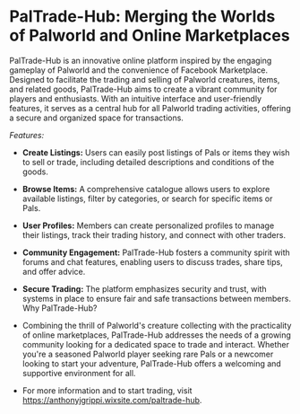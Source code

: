 
# PalTrade-Hub: Merging the Worlds of Palworld and Online Marketplaces

PalTrade-Hub is an innovative online platform inspired by the engaging gameplay of Palworld and the convenience of Facebook Marketplace. Designed to facilitate the trading and selling of Palworld creatures, items, and related goods, PalTrade-Hub aims to create a vibrant community for players and enthusiasts. With an intuitive interface and user-friendly features, it serves as a central hub for all Palworld trading activities, offering a secure and organized space for transactions.

*Features:*

- **Create Listings:** Users can easily post listings of Pals or items they wish to sell or trade, including detailed descriptions and conditions of the goods.
- **Browse Items:** A comprehensive catalogue allows users to explore available listings, filter by categories, or search for specific items or Pals.
- **User Profiles:** Members can create personalized profiles to manage their listings, track their trading history, and connect with other traders.
- **Community Engagement:** PalTrade-Hub fosters a community spirit with forums and chat features, enabling users to discuss trades, share tips, and offer advice.
- **Secure Trading:** The platform emphasizes security and trust, with systems in place to ensure fair and safe transactions between members.
Why PalTrade-Hub?

- Combining the thrill of Palworld's creature collecting with the practicality of online marketplaces, PalTrade-Hub addresses the needs of a growing community looking for a dedicated space to trade and interact. Whether you're a seasoned Palworld player seeking rare Pals or a newcomer looking to start your adventure, PalTrade-Hub offers a welcoming and supportive environment for all.

- For more information and to start trading, visit https://anthonyjgrippi.wixsite.com/paltrade-hub.
